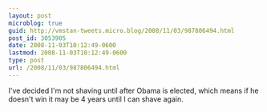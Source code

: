 ```yaml
---
layout: post
microblog: true
guid: http://vmstan-tweets.micro.blog/2008/11/03/987806494.html
post_id: 3053905
date: 2008-11-03T10:12:49-0600
lastmod: 2008-11-03T10:12:49-0600
type: post
url: /2008/11/03/987806494.html
---
```

I've decided I'm not shaving until after Obama is elected, which means if he doesn't win it may be 4 years until I can shave again.
